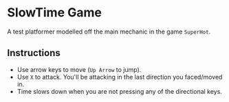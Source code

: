 # SlowTime Game 
A test platformer modelled off the main mechanic in the game `SuperHot`.

## Instructions
* Use arrow keys to move (`Up Arrow` to jump).  
* Use `X` to attack. You'll be attacking in the last direction you faced/moved in.  
* Time slows down when you are not pressing any of the directional keys.  
